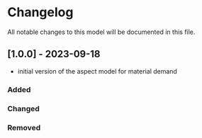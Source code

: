 # Changelog
All notable changes to this model will be documented in this file.

## [1.0.0] - 2023-09-18

- initial version of the aspect model for material demand

### Added

### Changed

### Removed